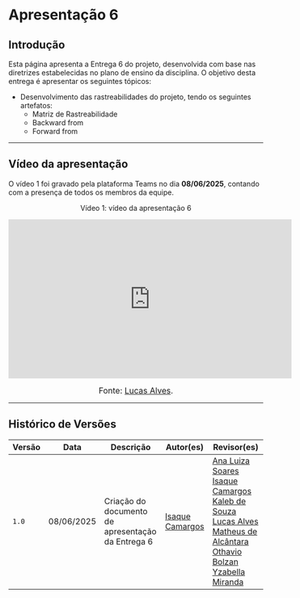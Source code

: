 # Apresentação 6
 
## Introdução
 
Esta página apresenta a Entrega 6 do projeto, desenvolvida com base nas diretrizes estabelecidas no plano de ensino da disciplina. O objetivo desta entrega é apresentar os seguintes tópicos:
 
- Desenvolvimento das rastreabilidades do projeto, tendo os seguintes artefatos:
    - Matriz de Rastreabilidade
    - Backward from
    - Forward from
 
 
---
 
## Vídeo da apresentação
 
O vídeo 1 foi gravado pela plataforma Teams no dia **08/06/2025**, contando com a presença de todos os membros da equipe.
 
<p align="center"><font>Vídeo 1: vídeo da apresentação 6</font><br></p>
 
<iframe width="560" height="315" src="https://www.youtube.com/embed/1UnjWnWOIVM?si=1Q1eOgX9Xn9inK6L" title="YouTube video player" frameborder="0" allow="accelerometer; autoplay; clipboard-write; encrypted-media; gyroscope; picture-in-picture; web-share" referrerpolicy="strict-origin-when-cross-origin" allowfullscreen></iframe>
 
<font size="3"><p style="text-align: center">Fonte: [Lucas Alves](https://github.com/LucasAlves71).</p></font>
 
---
 
## Histórico de Versões
 
| Versão        | Data          | Descrição                          | Autor(es)     | Revisor(es)   |
|---------------|---------------|------------------------------------|---------------|---------------|
| `1.0`         | 08/06/2025 | Criação do documento de apresentação da Entrega 6 | [Isaque Camargos](https://github.com/isaqzin) | [Ana Luiza Soares](https://github.com/Ana-Luiza-SC) [Isaque Camargos](https://github.com/isaqzin) [Kaleb de Souza](https://github.com/kalebmacedo) [Lucas Alves](https://github.com/LucasAlves71) [Matheus de Alcântara](https://github.com/matheusdealcantara) [Othavio Bolzan](https://github.com/bolzanMGB) [Yzabella Miranda](https://github.com/redjsun) |